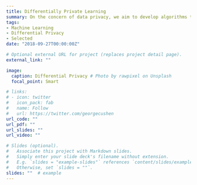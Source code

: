 ```yaml
---
title: Differentially Private Learning
summary: On the concern of data privacy, we aim to develop algorithms towards learning accurate models privately from data.
tags:
- Machine Learning
- Differential Privacy
- Selected
date: "2018-09-27T00:00:00Z"

# Optional external URL for project (replaces project detail page).
external_link: ""

image:
  caption: Differential Privacy # Photo by rawpixel on Unsplash
  focal_point: Smart

# links:
# - icon: twitter
#   icon_pack: fab
#   name: Follow
#   url: https://twitter.com/georgecushen
url_code: ""
url_pdf: ""
url_slides: ""
url_video: ""

# Slides (optional).
#   Associate this project with Markdown slides.
#   Simply enter your slide deck's filename without extension.
#   E.g. `slides = "example-slides"` references `content/slides/example-slides.md`.
#   Otherwise, set `slides = ""`.
slides: ""  # example
---
```



